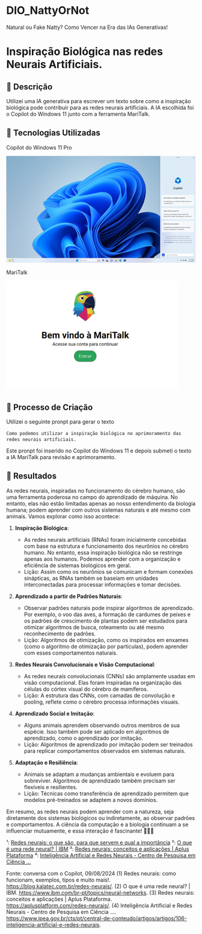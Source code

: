 # DIO_NattyOrNot
Natural ou Fake Natty? Como Vencer na Era das IAs Generativas!

# Inspiração Biológica nas redes Neurais Artificiais.

## 📒 Descrição
Utilizei uma IA generativa para escrever um texto sobre como a inspiração biológica pode contribuir para as redes neurais artificiais.
A IA escolhida foi o Copilot do Windows 11 junto com a ferramenta MariTalk.

## 🤖 Tecnologias Utilizadas
Copilot do Windows 11 Pro

![localImage](./img/01.png)

MariTalk

![localImage](./img/02.png)

## 🧐 Processo de Criação
Utilizei o seguinte pronpt para gerar o texto

```
Como podemos utilizar a inspiração biológica no aprimoramento das redes neurais artificiais.

```
Este pronpt foi inserido no Copilot do Windows 11 e depois submeti o texto a IA MariTalk para revisão e aprimoramento.


## 🚀 Resultados
As redes neurais, inspiradas no funcionamento do cérebro humano, são uma ferramenta poderosa no campo do aprendizado de máquina. No entanto, elas não estão limitadas apenas ao nosso entendimento da biologia humana; podem aprender com outros sistemas naturais e até mesmo com animais. Vamos explorar como isso acontece:

1. **Inspiração Biológica**:
   - As redes neurais artificiais (RNAs) foram inicialmente concebidas com base na estrutura e funcionamento dos neurônios no cérebro humano. No entanto, essa inspiração biológica não se restringe apenas aos humanos. Podemos aprender com a organização e eficiência de sistemas biológicos em geral.
   - Lição: Assim como os neurônios se comunicam e formam conexões sinápticas, as RNAs também se baseiam em unidades interconectadas para processar informações e tomar decisões.

2. **Aprendizado a partir de Padrões Naturais**:
   - Observar padrões naturais pode inspirar algoritmos de aprendizado. Por exemplo, o voo das aves, a formação de cardumes de peixes e os padrões de crescimento de plantas podem ser estudados para otimizar algoritmos de busca, roteamento ou até mesmo reconhecimento de padrões.
   - Lição: Algoritmos de otimização, como os inspirados em enxames (como o algoritmo de otimização por partículas), podem aprender com esses comportamentos naturais.

3. **Redes Neurais Convolucionais e Visão Computacional**:
   - As redes neurais convolucionais (CNNs) são amplamente usadas em visão computacional. Elas foram inspiradas na organização das células do córtex visual do cérebro de mamíferos.
   - Lição: A estrutura das CNNs, com camadas de convolução e pooling, reflete como o cérebro processa informações visuais.

4. **Aprendizado Social e Imitação**:
   - Alguns animais aprendem observando outros membros de sua espécie. Isso também pode ser aplicado em algoritmos de aprendizado, como o aprendizado por imitação.
   - Lição: Algoritmos de aprendizado por imitação podem ser treinados para replicar comportamentos observados em sistemas naturais.

5. **Adaptação e Resiliência**:
   - Animais se adaptam a mudanças ambientais e evoluem para sobreviver. Algoritmos de aprendizado também precisam ser flexíveis e resilientes.
   - Lição: Técnicas como transferência de aprendizado permitem que modelos pré-treinados se adaptem a novos domínios.

Em resumo, as redes neurais podem aprender com a natureza, seja diretamente dos sistemas biológicos ou indiretamente, ao observar padrões e comportamentos. A ciência da computação e a biologia continuam a se influenciar mutuamente, e essa interação é fascinante! 🌿🧠✨

¹: [Redes neurais: o que são, para que servem e qual a importância](https://blog.kalatec.com.br/redes-neurais/)
²: [O que é uma rede neural? | IBM](https://www.ibm.com/br-pt/topics/neural-networks)
³: [Redes neurais: conceitos e aplicações | Aplus Plataforma](https://aplusplatform.com/redes-neurais/)
⁴: [Inteligência Artificial e Redes Neurais - Centro de Pesquisa em Ciência ...](https://www.ipea.gov.br/cts/pt/central-de-conteudo/artigos/artigos/106-inteligencia-artificial-e-redes-neurais)

Fonte: conversa com o Copilot, 09/08/2024
(1) Redes neurais: como funcionam, exemplos, tipos e muito mais!. https://blog.kalatec.com.br/redes-neurais/.
(2) O que é uma rede neural? | IBM. https://www.ibm.com/br-pt/topics/neural-networks.
(3) Redes neurais: conceitos e aplicações | Aplus Plataforma. https://aplusplatform.com/redes-neurais/.
(4) Inteligência Artificial e Redes Neurais - Centro de Pesquisa em Ciência .... https://www.ipea.gov.br/cts/pt/central-de-conteudo/artigos/artigos/106-inteligencia-artificial-e-redes-neurais.